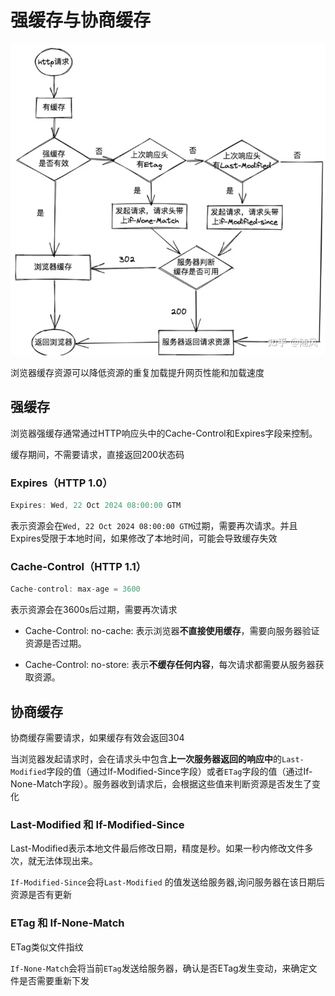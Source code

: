 # 强缓存与协商缓存

![缓存命中](./images/http-cache.webp)

浏览器缓存资源可以降低资源的重复加载提升网页性能和加载速度

## 强缓存

浏览器强缓存通常通过HTTP响应头中的Cache-Control和Expires字段来控制。

缓存期间，不需要请求，直接返回200状态码

### Expires（HTTP 1.0）

```js
Expires: Wed, 22 Oct 2024 08:00:00 GTM
```
表示资源会在`Wed, 22 Oct 2024 08:00:00 GTM`过期，需要再次请求。并且Expires受限于本地时间，如果修改了本地时间，可能会导致缓存失效

### Cache-Control（HTTP 1.1）

```js
Cache-control: max-age = 3600
```
表示资源会在3600s后过期，需要再次请求

- Cache-Control: no-cache: 表示浏览器**不直接使用缓存**，需要向服务器验证资源是否过期。

- Cache-Control: no-store: 表示**不缓存任何内容**，每次请求都需要从服务器获取资源。

## 协商缓存

协商缓存需要请求，如果缓存有效会返回304

当浏览器发起请求时，会在请求头中包含**上一次服务器返回的响应中**的`Last-Modified`字段的值（通过If-Modified-Since字段）或者`ETag`字段的值（通过If-None-Match字段）。服务器收到请求后，会根据这些值来判断资源是否发生了变化

### Last-Modified 和 If-Modified-Since

Last-Modified表示本地文件最后修改日期，精度是秒。如果一秒内修改文件多次，就无法体现出来。

`If-Modified-Since`会将`Last-Modified` 的值发送给服务器,询问服务器在该日期后资源是否有更新


### ETag 和 If-None-Match

ETag类似文件指纹

`If-None-Match`会将当前`ETag`发送给服务器，确认是否ETag发生变动，来确定文件是否需要重新下发

